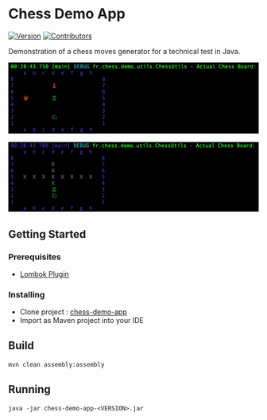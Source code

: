 # Chess Demo App

[![Version](https://img.shields.io/badge/version-1.0.0.SNAPSHOT-green.svg)](https://gitlab.com/ademay/chess-demo-app/tree/master)
[![Contributors](https://img.shields.io/badge/contributors-Alexis%20DEMAY-blue.svg)](https://github.com/alexisdemay)

Demonstration of a chess moves generator for a technical test in Java.

![screen 1](https://raw.githubusercontent.com/alexisdemay/chess-demo-app/master/img/screen_1.png)

![screen 2](https://raw.githubusercontent.com/alexisdemay/chess-demo-app/master/img/screen_2.png)

## Getting Started

### Prerequisites

* [Lombok Plugin](https://plugins.jetbrains.com/plugin/6317-lombok-plugin)

### Installing

* Clone project : [chess-demo-app](https://github.com/alexisdemay/chess-demo-app.git)
* Import as Maven project into your IDE

## Build
```
mvn clean assembly:assembly
```
## Running

```
java -jar chess-demo-app-<VERSION>.jar
```

